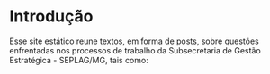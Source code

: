 # Introdução

Esse site estático reune textos, em forma de posts, sobre questões enfrentadas nos processos de trabalho da Subsecretaria de Gestão Estratégica - SEPLAG/MG, tais como:


